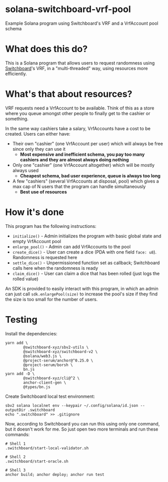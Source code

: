 # solana-switchboard-vrf-pool

Example Solana program using Switchboard's VRF and a VrfAccount pool schema

# What does this do?

This is a Solana program that allows users to request randomness using [Switchboard](https://github.com/switchboard-xyz/switchboard-v2)'s VRF, in a "multi-threaded" way, using resources more efficiently.

# What's that about resources?

VRF requests need a VrfAccount to be available. Think of this as a store where you queue amongst other people to finally get to the cashier or something.

In the same way cashiers take a salary, VrfAccounts have a cost to be created. Users can either have:

- Their own "cashier" (one VrfAccount per user) which will always be free since only they can use it
   - **Most expensive and inefficient schema, you pay too many cashiers and they are almost always doing nothing**
- Only one "cashier" (one VrfAccount altogether) which will be mostly always used
   - **Cheapest schema, bad user experience, queue is always too long**
- A few "cashiers" (several VrfAccounts at disposal, pool) which gives a max cap of N users that the program can handle simultaneously
   - **Best use of resources**

# How it's done

This program has the following instructions:

- `initialize()` - Admin initializes the program with basic global state and empty VrfAccount pool
- `enlarge_pool()` - Admin can add VrfAccounts to the pool
- `create_dice()` - User can create a dice (PDA with one field `face: u8`). Randomness is requested here
- `settle_dice()` - Unpermissioned function set as callback; Switchboard calls here when the randomness is ready
- `claim_dice()` - User can claim a dice that has been rolled (just logs the rolled value)

An SDK is provided to easily interact with this program, in which an admin can just call `sdk.enlargePool(size)` to increase the pool's size if they find the size is too small for the number of users.

# Testing

Install the dependencies:

```
yarn add \
        @switchboard-xyz/sbv2-utils \
        @switchboard-xyz/switchboard-v2 \
        @solana/web3.js \
        @project-serum/anchor@^0.25.0 \
        @project-serum/borsh \
        bn.js
yarn add -D \
        @switchboard-xyz/cli@^2 \
        anchor-client-gen \
        @types/bn.js
```

Create Switchboard local test environment:

```
sbv2 solana localnet env --keypair ~/.config/solana/id.json --outputDir .switchboard
echo ".switchboard" >> .gitignore
```

Now, according to Switchboard you can run this using only one command, but it doesn't work for me. So just open two more terminals and run these commands:

```
# Shell 1
.switchboard/start-local-validator.sh

# Shell 2
.switchboard/start-oracle.sh

# Shell 3
anchor build; anchor deploy; anchor run test
```
